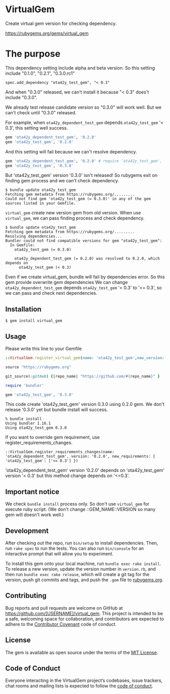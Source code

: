 # VirtualGem

Create virtual gem version for checking dependency.

https://rubygems.org/gems/virtual_gem

# The purpose

This dependency setting include alpha and beta version.
So this setting include "0.1.0", "0.2.1", "0.3.0.rc1"
```
spec.add_dependency "ota42y_test_gem", "< 0.3"
```

And when "0.3.0" released, we can't install it because "< 0.3" does't include "0.3.0".

We already test release candidate version so "0.3.0" will work well.
But we can't check until "0.3.0" released.

For example, when `ota42y_dependent_test_gem` depends `ota42y_test_gem` '< 0.3', this setting well success.
```ruby
gem 'ota42y_dependent_test_gem', '0.2.0'
gem 'ota42y_test_gem', '0.2.0'
```

And this setting will fail because we can't resolve dependency.
```ruby
gem 'ota42y_dependent_test_gem', '0.2.0' # require 'ota42y_test_gem', '< 0.3'
gem 'ota42y_test_gem', '0.3.0'
```

But 'ota42y_test_gem' version '0.3.0' isn't released!
So rubygems exit on finding gem process and we can't check dependency.

```
$ bundle update ota42y_test_gem
Fetching gem metadata from https://rubygems.org/.........
Could not find gem 'ota42y_test_gem (= 0.3.0)' in any of the gem sources listed in your Gemfile.
```

`virtual_gem` create new version gem from old version.
When use `virtual_gem`, we can pass finding process and check dependency.

```
$ bundle update ota42y_test_gem
Fetching gem metadata from https://rubygems.org/.........
Resolving dependencies...
Bundler could not find compatible versions for gem "ota42y_test_gem":
  In Gemfile:
    ota42y_test_gem (= 0.3.0)

    ota42y_dependent_test_gem (= 0.2.0) was resolved to 0.2.0, which depends on
      ota42y_test_gem (< 0.3)
```

Even if we create virtual_gem, bundle will fail by dependencies error.
So this gem provide overwrite gem dependencies
We can change `ota42y_dependent_test_gem` depends `ota42y_test_gem` '< 0.3' to '<= 0.3', so we can pass and check next dependencies.

## Installation

    $ gem install virtual_gem

## Usage
Please write this line to your Gemfile

```ruby
::VirtualGem.register_virtual_gem(name: 'ota42y_test_gem',new_version: '0.3.0', original_version: '0.2.0')

source "https://rubygems.org"

git_source(:github) {|repo_name| "https://github.com/#{repo_name}" }

require 'bundler'

gem 'ota42y_test_gem', '0.3.0'
```

This code create 'ota42y_test_gem' version 0.3.0 using 0.2.0 gem.
We don't release '0.3.0' yet but bundle install will success.

```
% bundle install
Using bundler 1.16.1
Using ota42y_test_gem 0.3.0
```

If you want to override gem requirement, use register_requirements_changes.

```
::VirtualGem.register_requirements_changes(name: 'ota42y_dependent_test_gem', version: '0.2.0', new_requirements: { 'ota42y_test_gem': ['<= 0.3'] })
```

'ota42y_dependent_test_gem' version '0.2.0' depends on 'ota42y_test_gem' version '< 0.3' but this method change depends on '<=0.3'.

## Important notice
We check `bundle install` process only.
So don't use `virtual_gem` for execute ruby script.
(We don't change ::GEM_NAME::VERSION so many gem will doesn't work well.)


## Development

After checking out the repo, run `bin/setup` to install dependencies. Then, run `rake spec` to run the tests. You can also run `bin/console` for an interactive prompt that will allow you to experiment.

To install this gem onto your local machine, run `bundle exec rake install`. To release a new version, update the version number in `version.rb`, and then run `bundle exec rake release`, which will create a git tag for the version, push git commits and tags, and push the `.gem` file to [rubygems.org](https://rubygems.org).

## Contributing

Bug reports and pull requests are welcome on GitHub at https://github.com/[USERNAME]/virtual_gem. This project is intended to be a safe, welcoming space for collaboration, and contributors are expected to adhere to the [Contributor Covenant](http://contributor-covenant.org) code of conduct.

## License

The gem is available as open source under the terms of the [MIT License](https://opensource.org/licenses/MIT).

## Code of Conduct

Everyone interacting in the VirtualGem project’s codebases, issue trackers, chat rooms and mailing lists is expected to follow the [code of conduct](https://github.com/[USERNAME]/virtual_gem/blob/master/CODE_OF_CONDUCT.md).
